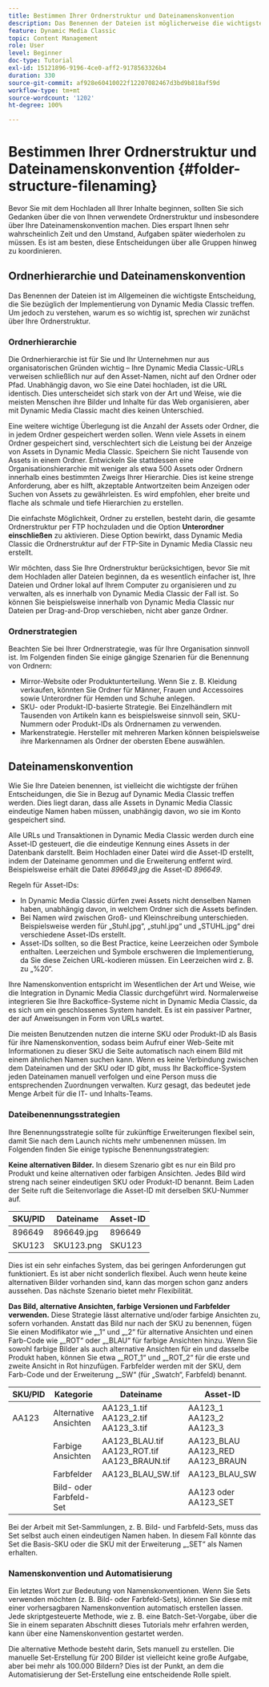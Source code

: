 ```yaml
---
title: Bestimmen Ihrer Ordnerstruktur und Dateinamenskonvention
description: Das Benennen der Dateien ist möglicherweise die wichtigste Entscheidung, die Sie bei der Implementierung von Dynamic Media Classic treffen werden. Die Ordnerstruktur ist ebenfalls wichtig. Erfahren Sie, warum dies so wichtig ist und welche Ansätze Sie für Ihre Ordnerstruktur und Dateinamen wählen können.
feature: Dynamic Media Classic
topic: Content Management
role: User
level: Beginner
doc-type: Tutorial
exl-id: 15121896-9196-4ce0-aff2-9178563326b4
duration: 330
source-git-commit: af928e60410022f12207082467d3bd9b818af59d
workflow-type: tm+mt
source-wordcount: '1202'
ht-degree: 100%

---
```


# Bestimmen Ihrer Ordnerstruktur und Dateinamenskonvention {#folder-structure-filenaming}

Bevor Sie mit dem Hochladen all Ihrer Inhalte beginnen, sollten Sie sich Gedanken über die von Ihnen verwendete Ordnerstruktur und insbesondere über Ihre Dateinamenskonvention machen. Dies erspart Ihnen sehr wahrscheinlich Zeit und den Umstand, Aufgaben später wiederholen zu müssen. Es ist am besten, diese Entscheidungen über alle Gruppen hinweg zu koordinieren.

## Ordnerhierarchie und Dateinamenskonvention

Das Benennen der Dateien ist im Allgemeinen die wichtigste Entscheidung, die Sie bezüglich der Implementierung von Dynamic Media Classic treffen. Um jedoch zu verstehen, warum es so wichtig ist, sprechen wir zunächst über Ihre Ordnerstruktur.

### Ordnerhierarchie

Die Ordnerhierarchie ist für Sie und Ihr Unternehmen nur aus organisatorischen Gründen wichtig – Ihre Dynamic Media Classic-URLs verweisen schließlich nur auf den Asset-Namen, nicht auf den Ordner oder Pfad. Unabhängig davon, wo Sie eine Datei hochladen, ist die URL identisch. Dies unterscheidet sich stark von der Art und Weise, wie die meisten Menschen ihre Bilder und Inhalte für das Web organisieren, aber mit Dynamic Media Classic macht dies keinen Unterschied.

Eine weitere wichtige Überlegung ist die Anzahl der Assets oder Ordner, die in jedem Ordner gespeichert werden sollen. Wenn viele Assets in einem Ordner gespeichert sind, verschlechtert sich die Leistung bei der Anzeige von Assets in Dynamic Media Classic. Speichern Sie nicht Tausende von Assets in einem Ordner. Entwickeln Sie stattdessen eine Organisationshierarchie mit weniger als etwa 500 Assets oder Ordnern innerhalb eines bestimmten Zweigs Ihrer Hierarchie. Dies ist keine strenge Anforderung, aber es hilft, akzeptable Antwortzeiten beim Anzeigen oder Suchen von Assets zu gewährleisten. Es wird empfohlen, eher breite und flache als schmale und tiefe Hierarchien zu erstellen.

Die einfachste Möglichkeit, Ordner zu erstellen, besteht darin, die gesamte Ordnerstruktur per FTP hochzuladen und die Option **Unterordner einschließen** zu aktivieren. Diese Option bewirkt, dass Dynamic Media Classic die Ordnerstruktur auf der FTP-Site in Dynamic Media Classic neu erstellt.

Wir möchten, dass Sie Ihre Ordnerstruktur berücksichtigen, bevor Sie mit dem Hochladen aller Dateien beginnen, da es wesentlich einfacher ist, Ihre Dateien und Ordner lokal auf Ihrem Computer zu organisieren und zu verwalten, als es innerhalb von Dynamic Media Classic der Fall ist. So können Sie beispielsweise innerhalb von Dynamic Media Classic nur Dateien per Drag-and-Drop verschieben, nicht aber ganze Ordner.

### Ordnerstrategien

Beachten Sie bei Ihrer Ordnerstrategie, was für Ihre Organisation sinnvoll ist. Im Folgenden finden Sie einige gängige Szenarien für die Benennung von Ordnern:

- Mirror-Website oder Produktunterteilung. Wenn Sie z. B. Kleidung verkaufen, könnten Sie Ordner für Männer, Frauen und Accessoires sowie Unterordner für Hemden und Schuhe anlegen.
- SKU- oder Produkt-ID-basierte Strategie. Bei Einzelhändlern mit Tausenden von Artikeln kann es beispielsweise sinnvoll sein, SKU-Nummern oder Produkt-IDs als Ordnernamen zu verwenden.
- Markenstrategie. Hersteller mit mehreren Marken können beispielsweise ihre Markennamen als Ordner der obersten Ebene auswählen.

## Dateinamenskonvention

Wie Sie Ihre Dateien benennen, ist vielleicht die wichtigste der frühen Entscheidungen, die Sie in Bezug auf Dynamic Media Classic treffen werden. Dies liegt daran, dass alle Assets in Dynamic Media Classic eindeutige Namen haben müssen, unabhängig davon, wo sie im Konto gespeichert sind.

Alle URLs und Transaktionen in Dynamic Media Classic werden durch eine Asset-ID gesteuert, die die eindeutige Kennung eines Assets in der Datenbank darstellt. Beim Hochladen einer Datei wird die Asset-ID erstellt, indem der Dateiname genommen und die Erweiterung entfernt wird. Beispielsweise erhält die Datei _896649.jpg_ die Asset-ID _896649_.

Regeln für Asset-IDs:

- In Dynamic Media Classic dürfen zwei Assets nicht denselben Namen haben, unabhängig davon, in welchem Ordner sich die Assets befinden.
- Bei Namen wird zwischen Groß- und Kleinschreibung unterschieden. Beispielsweise werden für „Stuhl.jpg“, „stuhl.jpg“ und „STUHL.jpg“ drei verschiedene Asset-IDs erstellt.
- Asset-IDs sollten, so die Best Practice, keine Leerzeichen oder Symbole enthalten. Leerzeichen und Symbole erschweren die Implementierung, da Sie diese Zeichen URL-kodieren müssen. Ein Leerzeichen wird z. B. zu „%20“.

Ihre Namenskonvention entspricht im Wesentlichen der Art und Weise, wie die Integration in Dynamic Media Classic durchgeführt wird. Normalerweise integrieren Sie Ihre Backoffice-Systeme nicht in Dynamic Media Classic, da es sich um ein geschlossenes System handelt. Es ist ein passiver Partner, der auf Anweisungen in Form von URLs wartet.

Die meisten Benutzenden nutzen die interne SKU oder Produkt-ID als Basis für ihre Namenskonvention, sodass beim Aufruf einer Web-Seite mit Informationen zu dieser SKU die Seite automatisch nach einem Bild mit einem ähnlichen Namen suchen kann. Wenn es keine Verbindung zwischen dem Dateinamen und der SKU oder ID gibt, muss Ihr Backoffice-System jeden Dateinamen manuell verfolgen und eine Person muss die entsprechenden Zuordnungen verwalten. Kurz gesagt, das bedeutet jede Menge Arbeit für die IT- und Inhalts-Teams.

### Dateibenennungsstrategien

Ihre Benennungsstrategie sollte für zukünftige Erweiterungen flexibel sein, damit Sie nach dem Launch nichts mehr umbenennen müssen. Im Folgenden finden Sie einige typische Benennungsstrategien:

**Keine alternativen Bilder.** In diesem Szenario gibt es nur ein Bild pro Produkt und keine alternativen oder farbigen Ansichten. Jedes Bild wird streng nach seiner eindeutigen SKU oder Produkt-ID benannt. Beim Laden der Seite ruft die Seitenvorlage die Asset-ID mit derselben SKU-Nummer auf.

| SKU/PID | Dateiname | Asset-ID |
| ------- | ---------- | -------- |
| 896649 | 896649.jpg | 896649 |
| SKU123 | SKU123.png | SKU123 |

Dies ist ein sehr einfaches System, das bei geringen Anforderungen gut funktioniert. Es ist aber nicht sonderlich flexibel. Auch wenn heute keine alternativen Bilder vorhanden sind, kann das morgen schon ganz anders aussehen. Das nächste Szenario bietet mehr Flexibilität.

**Das Bild, alternative Ansichten, farbige Versionen und Farbfelder verwenden.** Diese Strategie lässt alternative und/oder farbige Ansichten zu, sofern vorhanden. Anstatt das Bild nur nach der SKU zu benennen, fügen Sie einen Modifikator wie „_1“ und „_2“ für alternative Ansichten und einen Farb-Code wie „_ROT“ oder „_BLAU“ für farbige Ansichten hinzu. Wenn Sie sowohl farbige Bilder als auch alternative Ansichten für ein und dasselbe Produkt haben, können Sie etwa „_ROT_1“ und „_ROT_2“ für die erste und zweite Ansicht in Rot hinzufügen. Farbfelder werden mit der SKU, dem Farb-Code und der Erweiterung „_SW“ (für „Swatch“, Farbfeld) benannt.

| SKU/PID | Kategorie | Dateiname | Asset-ID |
| ------- | ----------------------- | ------------------------------------------- | ------------------------------- |
| AA123 | Alternative Ansichten | AA123_1.tif AA123_2.tif AA123_3.tif | AA123_1 AA123_2 AA123_3 |
|         | Farbige Ansichten | AA123_BLAU.tif AA123_ROT.tif AA123_BRAUN.tif | AA123_BLAU AA123_RED AA123_BRAUN |
|         | Farbfelder | AA123_BLAU_SW.tif | AA123_BLAU_SW |
|         | Bild- oder Farbfeld-Set |                                             | AA123 oder AA123_SET | -- |

Bei der Arbeit mit Set-Sammlungen, z. B. Bild- und Farbfeld-Sets, muss das Set selbst auch einen eindeutigen Namen haben. In diesem Fall könnte das Set die Basis-SKU oder die SKU mit der Erweiterung „_SET“ als Namen erhalten.

### Namenskonvention und Automatisierung

Ein letztes Wort zur Bedeutung von Namenskonventionen. Wenn Sie Sets verwenden möchten (z. B. Bild- oder Farbfeld-Sets), können Sie diese mit einer vorhersagbaren Namenskonvention automatisch erstellen lassen. Jede skriptgesteuerte Methode, wie z. B. eine Batch-Set-Vorgabe, über die Sie in einem separaten Abschnitt dieses Tutorials mehr erfahren werden, kann über eine Namenskonvention gestartet werden.

Die alternative Methode besteht darin, Sets manuell zu erstellen. Die manuelle Set-Erstellung für 200 Bilder ist vielleicht keine große Aufgabe, aber bei mehr als 100.000 Bildern? Dies ist der Punkt, an dem die Automatisierung der Set-Erstellung eine entscheidende Rolle spielt.
